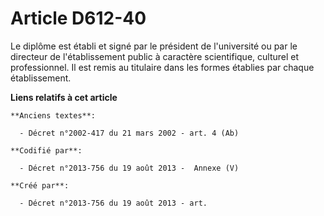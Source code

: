 # Article D612-40

Le diplôme est établi et signé par le président de l'université ou par le directeur de l'établissement public à caractère
scientifique, culturel et professionnel. Il est remis au titulaire dans les formes établies par chaque établissement.

**Liens relatifs à cet article**

	**Anciens textes**:

	  - Décret n°2002-417 du 21 mars 2002 - art. 4 (Ab)

	**Codifié par**:

	  - Décret n°2013-756 du 19 août 2013 -  Annexe (V)

	**Créé par**:

	  - Décret n°2013-756 du 19 août 2013 - art.
